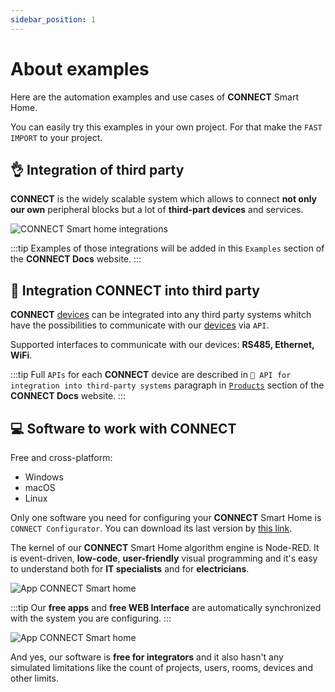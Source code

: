 ```yaml
---
sidebar_position: 1
---
```


# About examples

Here are the automation examples and use cases of **CONNECT** Smart Home.

You can easily try this examples in your own project. For that make the `FAST IMPORT` to your project.

## 👌 Integration of third party

**CONNECT** is the widely scalable system which allows to connect **not only our own** peripheral blocks but a lot of **third-part devices** and services.

![CONNECT Smart home integrations](/img/Integrations_w.png)

:::tip
Examples of those integrations will be added in this `Examples` section of the **CONNECT Docs** website.
:::

## 🔗 Integration CONNECT into third party

**CONNECT** [devices](/docs/intro/) can be integrated into any third party systems whitch have the possibilities to communicate with our [devices](/docs/intro/) via `API`.

Supported interfaces to communicate with our devices: **RS485, Ethernet, WiFi**.

:::tip
Full `APIs` for each **CONNECT** device are described in `🔌 API for integration into third-party systems` paragraph in [`Products`](/docs/intro/) section of the **CONNECT Docs** website.
:::

## 💻 Software to work with CONNECT

Free and cross-platform:

- Windows
- macOS
- Linux

Only one software you need for configuring your **CONNECT** Smart Home is `CONNECT Configurator`. You can download its last version by [this link](https://yoctoconnect.com/pages/iglass-smart-home-free-software-downloads). 

The kernel of our **CONNECT** Smart Home algorithm engine is Node-RED. It is event-driven, **low-code**, **user-friendly** visual programming and it's easy to understand both for **IT specialists** and for **electricians**. 

<div style={{textAlign: 'center'}}>

![App CONNECT Smart home](/img/Configurator.png)

</div>


:::tip
Our **free apps** and **free WEB Interface** are automatically synchronized with the system you are configuring. 
:::

<div style={{textAlign: 'center'}}>

![App CONNECT Smart home](/img/App.png)

</div>

And yes, our software is **free for integrators** and it also hasn't any simulated limitations like the count of projects, users, rooms, devices and other limits.